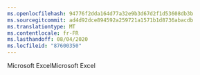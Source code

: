 ```yaml
---
ms.openlocfilehash: 94776f2dda164d77a32e9b3d67d2f1d53608db3b
ms.sourcegitcommit: ad4d92dce894592a259721a1571b1d8736abacdb
ms.translationtype: MT
ms.contentlocale: fr-FR
ms.lasthandoff: 08/04/2020
ms.locfileid: "87600350"
---
```

<span data-ttu-id="b9278-101">Microsoft Excel</span><span class="sxs-lookup"><span data-stu-id="b9278-101">Microsoft Excel</span></span>
